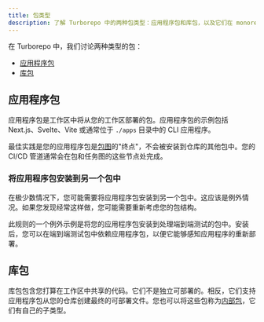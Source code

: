 ```yaml
---
title: 包类型
description: 了解 Turborepo 中的两种包类型：应用程序包和库包，以及它们在 monorepo 中的作用。
---
```




在 Turborepo 中，我们讨论两种类型的包：

- [应用程序包](#应用程序包)
- [库包](#库包)

## 应用程序包

应用程序包是工作区中将从您的工作区部署的包。应用程序包的示例包括 Next.js、Svelte、Vite 或通常位于 `./apps` 目录中的 CLI 应用程序。

最佳实践是您的应用程序包是[包图](/core-concepts/package-and-task-graphs#package-graph)的"终点"，不会被安装到仓库的其他包中。您的 CI/CD 管道通常会在包和任务图的这些节点处完成。

### 将应用程序包安装到另一个包中

在极少数情况下，您可能需要将应用程序包安装到另一个包中。这应该是例外情况。如果您发现经常这样做，您可能需要重新考虑您的包结构。

此规则的一个例外示例是将您的应用程序包安装到处理端到端测试的包中。安装后，您可以在端到端测试包中依赖应用程序包，以便它能够感知应用程序的重新部署。

## 库包

库包包含您打算在工作区中共享的代码。它们不是独立可部署的。相反，它们支持应用程序包从您的仓库创建最终的可部署文件。您也可以将这些包称为[内部包](/core-concepts/internal-packages)，它们有自己的子类型。
